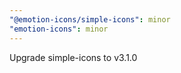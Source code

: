 ```yaml
---
"@emotion-icons/simple-icons": minor
"emotion-icons": minor
---
```


Upgrade simple-icons to v3.1.0
